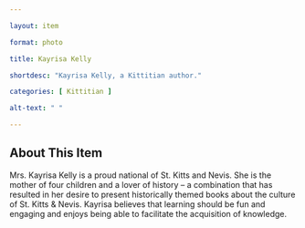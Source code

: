 ```yaml
--- 

layout: item

format: photo 

title: Kayrisa Kelly

shortdesc: "Kayrisa Kelly, a Kittitian author."

categories: [ Kittitian ] 

alt-text: " "

--- 
```


## About This Item 

Mrs. Kayrisa Kelly is a proud national of St. Kitts and Nevis. She is the mother of four children and a lover of history – a combination that has resulted in her desire to present historically themed books about the culture of St. Kitts & Nevis. Kayrisa believes that learning should be fun and engaging and enjoys being able to facilitate the acquisition of knowledge. 
